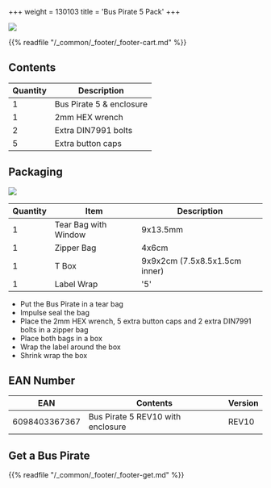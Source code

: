 +++
weight = 130103
title = 'Bus Pirate 5 Pack'
+++

![](/images/docs/manuf/bp5rev10-retail-pack.jpg)

{{% readfile "/_common/_footer/_footer-cart.md" %}}

## Contents

|Quantity|Description|
|-|-|
|1|Bus Pirate 5 & enclosure|
|1|2mm HEX wrench|
|2|Extra DIN7991 bolts|
|5|Extra button caps|

## Packaging

![](/images/docs/manuf/wrap-5.jpg)

|Quantity|Item|Description|
|-|-|-|
|1|Tear Bag with Window|9x13.5mm|
|1|Zipper Bag|4x6cm|
|1|T Box|9x9x2cm (7.5x8.5x1.5cm inner)|
|1|Label Wrap|'5'|

- Put the Bus Pirate in a tear bag
- Impulse seal the bag
- Place the 2mm HEX wrench, 5 extra button caps and 2 extra DIN7991 bolts in a zipper bag
- Place both bags in a box
- Wrap the label around the box
- Shrink wrap the box

## EAN Number

|**EAN**|**Contents**|**Version**|
|-|-|-|
|6098403367367|Bus Pirate 5 REV10 with enclosure|REV10|

## Get a Bus Pirate
 

{{% readfile "/_common/_footer/_footer-get.md" %}}
